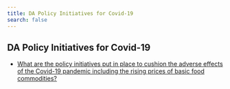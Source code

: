 ```yaml
---
title: DA Policy Initiatives for Covid-19
search: false
---
```


## DA Policy Initiatives for Covid-19


 - [What are the policy initiatives put in place to cushion the adverse effects of the Covid-19 pandemic including the rising prices of basic food commodities?](/fy-2022-plan-and-budget/da-policy-initiatives-for-covid-19/what-are-the-policy-initiatives-put-in-place-to-cushion-the-adverse-effects-of-the-covid-19-pandemic)
    
